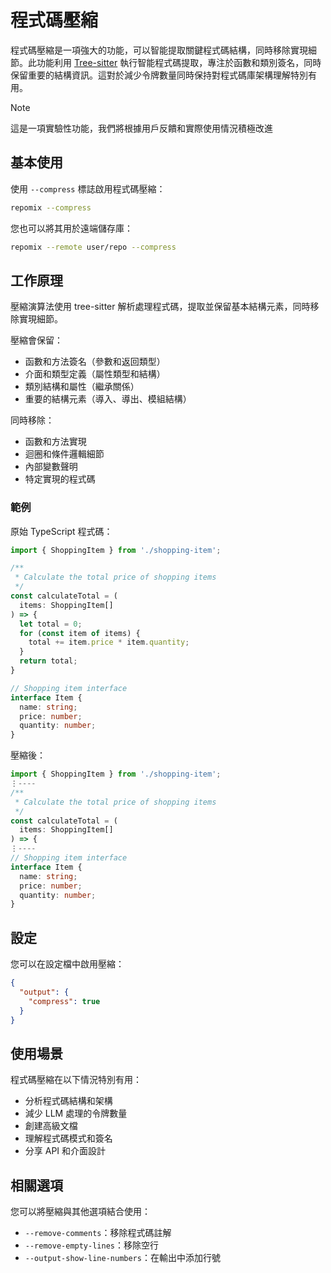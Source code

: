 # 程式碼壓縮

程式碼壓縮是一項強大的功能，可以智能提取關鍵程式碼結構，同時移除實現細節。此功能利用 [Tree-sitter](https://github.com/tree-sitter/tree-sitter) 執行智能程式碼提取，專注於函數和類別簽名，同時保留重要的結構資訊。這對於減少令牌數量同時保持對程式碼庫架構理解特別有用。

> [!NOTE]  
> 這是一項實驗性功能，我們將根據用戶反饋和實際使用情況積極改進

## 基本使用

使用 `--compress` 標誌啟用程式碼壓縮：

```bash
repomix --compress
```

您也可以將其用於遠端儲存庫：

```bash
repomix --remote user/repo --compress
```

## 工作原理

壓縮演算法使用 tree-sitter 解析處理程式碼，提取並保留基本結構元素，同時移除實現細節。

壓縮會保留：
- 函數和方法簽名（參數和返回類型）
- 介面和類型定義（屬性類型和結構）
- 類別結構和屬性（繼承關係）
- 重要的結構元素（導入、導出、模組結構）

同時移除：
- 函數和方法實現
- 迴圈和條件邏輯細節
- 內部變數聲明
- 特定實現的程式碼

### 範例

原始 TypeScript 程式碼：

```typescript
import { ShoppingItem } from './shopping-item';

/**
 * Calculate the total price of shopping items
 */
const calculateTotal = (
  items: ShoppingItem[]
) => {
  let total = 0;
  for (const item of items) {
    total += item.price * item.quantity;
  }
  return total;
}

// Shopping item interface
interface Item {
  name: string;
  price: number;
  quantity: number;
}
```

壓縮後：

```typescript
import { ShoppingItem } from './shopping-item';
⋮----
/**
 * Calculate the total price of shopping items
 */
const calculateTotal = (
  items: ShoppingItem[]
) => {
⋮----
// Shopping item interface
interface Item {
  name: string;
  price: number;
  quantity: number;
}
```

## 設定

您可以在設定檔中啟用壓縮：

```json
{
  "output": {
    "compress": true
  }
}
```

## 使用場景

程式碼壓縮在以下情況特別有用：
- 分析程式碼結構和架構
- 減少 LLM 處理的令牌數量
- 創建高級文檔
- 理解程式碼模式和簽名
- 分享 API 和介面設計

## 相關選項

您可以將壓縮與其他選項結合使用：
- `--remove-comments`：移除程式碼註解
- `--remove-empty-lines`：移除空行
- `--output-show-line-numbers`：在輸出中添加行號
